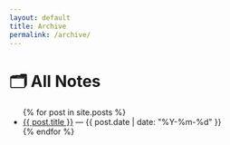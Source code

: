 ```yaml
---
layout: default
title: Archive
permalink: /archive/
---
```


# 🗂 All Notes

<ul>
  {% for post in site.posts %}
    <li><a href="{{ post.url }}">{{ post.title }}</a> — {{ post.date | date: "%Y-%m-%d" }}</li>
  {% endfor %}
</ul>
